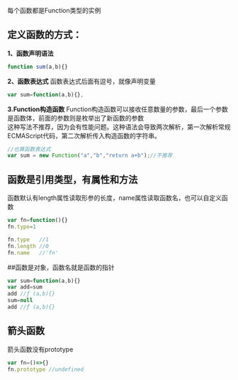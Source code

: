 每个函数都是Function类型的实例

## 定义函数的方式：
**1、函数声明语法**
```js
function sum(a,b){}
```
**2、函数表达式**
函数表达式后面有逗号，就像声明变量
```js
var sum=function(a,b){},
```
**3.Function构造函数**
Function构造函数可以接收任意数量的参数，最后一个参数是函数体，前面的参数则是枚举出了新函数的参数  
这种写法不推荐，因为会有性能问题。这种语法会导致两次解析，第一次解析常规ECMAScript代码，第二次解析传入构造函数的字符串。
```js
//也算函数表达式
var sum = new Function("a","b","return a+b");//不推荐
```
## 函数是引用类型，有属性和方法
函数默认有length属性读取形参的长度，name属性读取函数名，也可以自定义函数
```js
var fn=function(){}
fn.type=1

fn.type   //1
fn.length //0
fn.name   //'fn'
```

##函数是对象，函数名就是函数的指针
```js
var sum=function(a,b){}
var add=sum
add //ƒ (a,b){}
sum=null
add //ƒ (a,b){}
```

## 箭头函数
箭头函数没有prototype
```js
var fn=()=>{}
fn.prototype //undefined
```